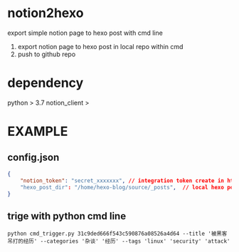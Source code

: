 # notion2hexo
export simple notion page to hexo post with cmd line
1. export notion page to hexo post in local repo within cmd
2. push to github repo


# dependency
python > 3.7
notion_client > 

# EXAMPLE
## config.json
``` json
{
    "notion_token": "secret_xxxxxxx", // integration token create in https://www.notion.so/my-integrations
    "hexo_post_dir": "/home/hexo-blog/source/_posts",  // local hexo post dir path
}

```
## trige with python cmd line
``` shell
python cmd_trigger.py 31c9ded666f543c590876a08526a4d64 --title '被黑客吊打的经历' --categories '杂谈' '经历' --tags 'linux' 'security' 'attack'
```